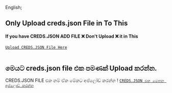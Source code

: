 English;
## Only Upload creds.json File in To This
#### If you have CREDS.JSON ADD FILE ❌ Don't Upload ❌ it in This
[`Upload CREDS.JSON File Here`](/)
<br><br>

## මෙයට creds.json file එක පමණක් Upload කරන්න.
 CREDS.JSON FILE එක නම් ඒක මේකට අප්ලෝඩ් කරන්න  !
[`CREDS.JSON එක මෙතන අප්ලොඩ් කරන්න`](/)
